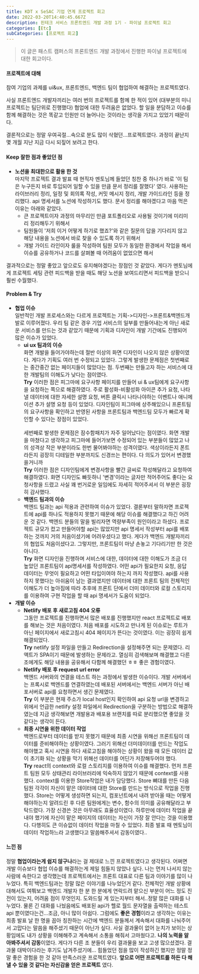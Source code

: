```yaml
---
title: KDT x SeSAC 기업 연계 프로젝트 회고
date: 2022-03-20T14:40:45.667Z
description: 핀테크 서비스 프론트엔드 개발 과정 1기 - 파이널 프로젝트 회고
categories: [Etc]
subCategories: [프로젝트 회고]
---
```


> 이 글은 패스트 캠퍼스의 프론트엔드 개발 과정에서 진행한 파이널 프로젝트에 대한 회고이다.

#### 프로젝트에 대해

참여 기업의 과제를 ui&ux, 프론트엔드, 백엔드 팀이 협업하여 해결하는 프로젝트였다.

사실 프론트엔드 개발자끼리는 여러 번의 프로젝트를 함께 한 적이 있어 <span class="light">(대부분의 미니 프로젝트는 팀단위로 진행했다)</span> 협업에 대한 두려움은 없었다. 할 일을 분담하고 이슈를 함께 해결하는 것은 똑같고 인원만 더 늘어나는 것이라는 생각을 가지고 있었기 때문이다.

결론적으로는 정말 우여곡절...속으로 분도 많이 삭혔던...프로젝트였다. 과정이 끝난지 몇 개월 지난 지금 다시 되짚어 보려고 한다.

#### Keep 잘한 점과 좋았던 점

- **노션을 최대한으로 활용 한 것** <br>
  마지막 프로젝트 결과 발표 때 현직자 멘토님께 들었던 칭찬 중 하나가 바로 <span class="bold">'이 팀은 누구든지 바로 투입되어 일할 수 있을 만큼 문서 정리를 잘했다'</span> 였다. 사용하는 라이브러리 정리, 일정 및 회의록 작성, 커밋 메시지 정리, 개발 가이드라인 등을 정리했다. api 명세서를 노션에 작성하기도 했다. 문서 정리를 해야겠다고 마음 먹은 이유는 아래와 같았다.
  - 큰 프로젝트이자 과정의 마무리인 만큼 포트폴리오로 사용될 것이기에 미리미리 정리해두기 위해서
  - 팀원들이 '저희 이거 어떻게 하기로 했죠?'와 같은 질문의 답을 기다리지 않고 해당 내용을 노션에서 바로 찾을 수 있도록 하기 위해서
  - 개발 가이드 라인이자 룰을 작성하여 팀원 모두가 동일한 환경에서 작업을 해서 이슈를 공유하거나 코드를 살펴볼 때 어려움이 없었으면 해서

결과적으로는 정말 좋았고 앞으로도 유지해야겠다는 장점인 것 같았다. 게다가 멘토님에게 프로젝트 세팅 관련 피드백을 받을 때도 해당 노션을 보여드리면서 피드백을 받으니 훨씬 수월했다.

#### Problem & Try

- **협업 이슈** <br>
  일반적인 개발 프로세스와는 다르게 프로젝트는 기획->디자인->프론트&백엔드개발로 이루어졌다. 우리 팀 같은 경우 기업 서비스의 일부를 만들어내는게 아닌 새로운 서비스를 만드는 것과 같았기 때문에 기획과 디자인이 개발 기간에도 진행되어 많은 이슈가 있었다.
  - **ui ux 팀과의 이슈** <br>
    화면 개발을 들어가야하는데 절반 이상의 화면 디자인이 나오지 않은 상황이였다. 게다가 기획도 여러 번 수정되고 있었다. 그렇게 발생한 문제점은 첫번째로는 중간중간 없는 페이지들이 많았다는 점. 두번째는 만들고자 하는 서비스에 대한 개발팀의 이해도가 낮다는 점이였다. <br>**Try** 이러한 점은 피그마에 요구사항 페이지를 만들어 ui & ux팀에게 요구사항을 요청하는 쪽으로 해결하였다. 주로 활성화-비활성화 아이콘 추가 요청, 나타낼 데이터에 대한 자세한 설명 요청, 버튼 클릭시 나타나야하는 이벤트나 애니메이션 추가 설명 요청 등이 있었다. 디자인팀이 피그마에 상주해있으니 프론트팀의 요구사항을 확인하고 반영된 사항을 프론트팀과 백엔드팀 모두가 빠르게 확인할 수 있다는 장점이 있었다. <br><br>세번째로 발생한 문제점은 잠수함패치가 자주 일어났다는 점이였다. 화면 개발을 마쳤다고 생각하고 피그마에 들어가보면 수정되어 있는 부분들이 많았고 나의 성격상 작은 부분이라도 한번 물어봐야하는 성격이였다. <span class="light">색상이라든지 폰트라든지 굉장히 디테일한 부분까지도 신경쓰는 편이다. 다 의도가 있어서 변경했을거니까</span> <br>**Try** 이러한 점은 디자인팀에게 변경사항을 빨간 글씨로 작성해달라고 요청하여 해결하였다. 화면 디자인도 빠듯하니 '변경'이라는 글자만 적어주어도 좋다는 요청사항을 드렸고 사실 꽤 번거로운 일임에도 자세히 적어주셔서 이 부분은 굉장히 감사했다.
  - **백엔드 팀과의 이슈** <br>
    백엔드 팀과는 api 적용과 관련하여 이슈가 있었다. 결론부터 말하자면 프로젝트에 api를 하나도 적용하지 못했기 때문에 해당 이슈를 해결했다고 하긴 어려운 것 같다. 백엔드 분들의 말을 빌리자면 역량부족이 원인이라고 하셨다. 프로젝트 규모가 컸고 만들어야할 api는 많았지만 api 명세서 작성부터 api를 배포하는 것까지 거의 처음이셨기에 어려우셨다고 했다. 게다가 백엔드 개발자끼리의 협업도 처음이셨다고. 그렇지만, 프론트팀이 마냥 손놓고 기다리기만 한 것은 아니다. <br>**Try** 화면 디자인을 진행하며 서비스에 대한, 데이터에 대한 이해도가 조금 더 높았던 프론트팀이 api명세서를 작성하였다. 어떤 api가 필요한지 요청, 응답 데이터는 무엇이 필요하고 어떤 타입이여야 하는지 까지 작성했다. api를 사용하지 못했다는 아쉬움이 남는 결과였지만 데이터에 대한 프론트 팀의 전체적인 이해도가 더 높아짐에 따라 추후에 프론트 단에서 더미 데이터와 로컬 스토리지를 이용하여 구현 작업을 할 때 api 명세서가 도움이 되었다.
- **개발 이슈**
  - **Netlify 배포 후 새로고침 404 오류** <br>
    그동안 프로젝트를 진행하면서 많은 배포를 진행했지만 react 프로젝트로 배포를 해보는 것은 처음이였다. 처음 배포를 시도하고 만나게 된 이슈로는 루트가 아닌 페이지에서 새로고침시 404 페이지가 뜬다는 것이였다. 이는 굉장히 쉽게 해결되었다.<br>**Try** netlify 설정 파일을 만들고 Redirection을 설정해주면 되는 문제였다. 리액트가 SPA이기 때문에 발생하는 문제라고. 열심히 검색해보며 해결했고 다른 조에게도 해당 내용을 공유해서 다함께 해결했던 ㅎㅎ 좋은 경험이였다.
  - **Netlify 배포 후 request url error** <br>
    백엔드 서버와의 연결을 테스트 하는 과정에서 발생한 이슈이다. 개발 서버에서는 프록시로 백엔드를 연결하였는데 배포된 서버에서는 백엔드 서버가 아닌 배포서버로 api를 요청하면서 생긴 문제였다. <br>**Try** 이 부분은 현재 주소가 local host인지 확인하여 api 요청 url을 변경하고 위에서 언급한 netlify 설정 파일에서 Redirection을 구분하는 방법으로 해결하였는데 지금 생각해보면 개발용과 배포용 브랜치를 따로 분리했으면 좋았을 것 같다는 생각이 든다.
  - **최종 시연을 위한 데이터 작업** <br>
    백엔드로부터 데이터를 받지 못했기 때문에 최종 시연을 위해선 프론트팀이 데이터를 준비해야하는 상황이였다. 그러기 위해선 더미데이터를 만드는 작업도 해야했고 혹시 시연을 하다 새로고침을 해야하는 상황이 왔을 때 모든 데이터 값이 초기화 되는 상황을 막기 위해선 데이터를 어딘가 저장해두어야 했다. <br>**Try** react의 context와 로컬 스토리지를 이용하여 이슈를 해결했다. 먼저 프론트 팀원 모두 상태관리 라이브러리에 익숙하지 않았기 때문에 context를 사용했다. context를 이용한 Store작업은 내가 담당했다. Store 뼈대를 만든 다음 팀원 각각이 자신이 맡은 데이터에 대한 Store를 만드는 방식으로 작업을 진행했다. Store는 어떻게 생성하면 되는지, 컴포넌트에서 내려 받아올 때는 어떻게 해야하는지 알려드린 후 다른 팀원에게는 변수, 함수의 의미를 공유해달라고 부탁드렸다. 가장 신경쓴 것은 아무래도 효율성이였다. 하루만에 데이터 작업을 끝내야 했기에 자신이 맡은 페이지의 데이터는 자신이 가장 잘 안다는 것을 이용했다. 다행히도 큰 이슈없이 데이터 작업을 마칠 수 있었다. <span class="light">최종 발표 때 멘토님이 데이터 작업하느라 고생했다고 말씀해주셔서 감동이였다..</span>

#### 느낀 점

정말 **협업이라는게 쉽지 않구나**라는 걸 제대로 느낀 프로젝트였다고 생각된다. 어쩌면 개발 이슈보다 협업 이슈를 해결하는게 제일 힘들지 않았나 싶다. 나는 먼저 나서지 않는 사람에 속한다고 생각했는데 프로젝트에서는 프론트 대표로 다른 팀과 이야기를 많이 나누었다. 특히 백엔드팀과는 정말 많은 이야기를 나누었던거 같다. 전체적인 개발 상황에 대해서도 여쭤보고 백엔드 개발자 한 분 한 분에게 연락드려 맡으신 부분이 어느 정도 진전이 있는지, 어려움 점이 무엇인지. 도와드릴 게 있는지부터 해서..정말 많은 대화를 나누었다. 물론 긴 대화를 나눴음에도 배포된 api가 헬로 월드 문자열을 출력하는 테스트 api 뿐이였다는건...조금, 아니 많이 아쉽다. 그럼에도 **좋은 경험**이라고 생각하는 이유는 최종 발표 날 한 명을 꼽아 칭찬하는 시간에 백엔드 분들께서 계속해서 대화를 나눠주어서 고맙다는 말씀을 해주셨기 때문이 아닌가 싶다. 사실 결과물이 없어 눈치가 보이는 상황임에도 내가 상황을 이해해주고 계속해서 소통을 해줘서 고마웠다고. **나의 노력을 알아봐주셔서 감동**이였다. 게다가 다른 조 분들이 우리 결과물을 보고 고생 많으셨겠다. 결과물 대박이다라는 후기도 남겨주셨기에... 힘들었던 점을 많이 작성하긴 했지만 정말 정말 좋은 경험을 한 것 같아 만족스러운 프로젝트였다. **앞으로 어떤 프로젝트를 하든 다 해낼 수 있을 것 같다는 자신감을 얻은 프로젝트** 였다.
